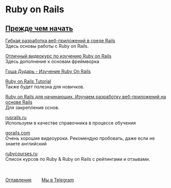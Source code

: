 # Ruby on Rails

## <b>[Прежде чем начать](Prezhde-chem-nachat.md)</b>

[Гибкая разработка веб-приложений в среде Rails](https://www.ozon.ru/context/detail/id/8153111/)<br>
Здесь основы работы с Ruby on Rails.

[Отличный видеокурс по изучению Ruby on Rails](https://youtube.com/playlist?list=PLWlFXymvoaJ_IY53-NQKwLCkR-KkZ_44-)<br>
Здесь дополнение к основам фреймворка

[Гоша Дударь - Изучение Ruby On Rails](https://www.youtube.com/watch?v=LAFjA76huC4&list=PL0lO_mIqDDFUJTO9eRjnX5o3ftenzQ1ne)<br>

[Ruby on Rails Tutorial ](https://www.softcover.io/read/db8803f7/ruby_on_rails_tutorial_3rd_edition_russian)<br>
Также будет полезна для новичков.

[Ruby on Rails для начинающих. Изучаем разработку веб-приложений на основе Rails](https://www.ozon.ru/context/detail/id/138275838/)<br>
Для закрепления основ.

[rusrails.ru](http://rusrails.ru/)<br>
Используем в качестве справочника в процессе обучения

[gorails.com](https://gorails.com/episodes)<br>
Очень хорошие видеоуроки. Рекомендую пробовать, даже если не знаете английский

[rubycourses.ru](https://rubycourses.ru/)<br>
Список курсов по Ruby & Ruby on Rails с рейтингами и отзывами.<br><br><br>

[Оглавление](README.md)&nbsp;&nbsp;&nbsp;&nbsp;&nbsp;&nbsp;&nbsp;&nbsp;[Мы в Telegram](https://t.me/LearnRubyForPikabu)
